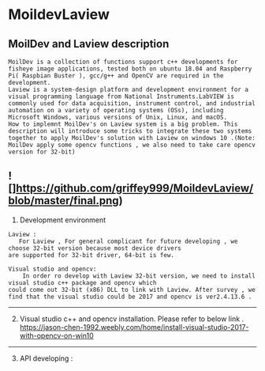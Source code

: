 MoildevLaview
============================================================================================================================

MoilDev and Laview description
---------------------------------------------------------------------------------------------------------------------------

    MoilDev is a collection of functions support c++ developments for fisheye image applications, tested both on ubuntu 18.04 and Raspberry Pi( Raspbian Buster ), gcc/g++ and OpenCV are required in the development.
    Laview is a system-design platform and development environment for a visual programming language from National Instruments.LabVIEW is commonly used for data acquisition, instrument control, and industrial automation on a variety of operating systems (OSs), including Microsoft Windows, various versions of Unix, Linux, and macOS.
    How to implemnt MoilDev's on Laview system is a big problem. This description will introduce some tricks to integrate these two systems together to apply MoilDev's solution with Laview on windows 10 .(Note: MoilDev apply some opencv functions , we also need to take care opencv version for 32-bit)

![]https://github.com/griffey999/MoildevLaview/blob/master/final.png)
-----------------------------------------------------------------------------------------------------------------------------
1. Development environment
```
Laview : 
   For Laview , For general complicant for future developing , we choose 32-bit version because most device drivers 
are supported for 32-bit driver, 64-bit is few. 
```
```
Visual studio and opencv:
    In order ro develop with Laview 32-bit version, we need to install visual studio c++ package and opencv which 
could come out 32-bit (x86) DLL to link with Laview. After survey , we find that the visual studio could be 2017 and opencv is ver2.4.13.6 . 
```
-----------------------------------------------------------------------------------------------------------------------------
2. Visual studio c++ and opencv installation.
Please refer to below link . 
https://jason-chen-1992.weebly.com/home/install-visual-studio-2017-with-opencv-on-win10

-----------------------------------------------------------------------------------------------------------------------------
3. API developing : 

